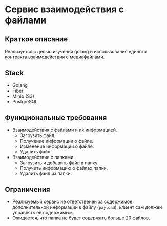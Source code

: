 # Сервис взаимодействия с файлами

## Краткое описание

Реализуется с целью изучения golang и использования единого контракта взаимодействия с медиафайлами.

## Stack

- Golang
- Fiber
- Minio (S3)
- PostgreSQL

## Функциональные требования

- Взаимодействия с файлами и их информацией.
  - Загрузить файл.
  - Получение информации о файле.
  - Изменение информации о файле.
  - Удалить файл.
- Взаимодействие с папками.
  - Загрузить и добавить файл в папку.
  - Получить информацию о файлах папки.
  - Удалить файл из папки.

## Ограничения

- Реализуемый сервис не ответственен за содержимое дополнительной информации к файлу (`payload`), клиент сам должен управлять её содержимым.
- Ожидается, что папка не будет содержать больше 20 файлов.
